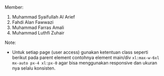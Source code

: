 Member:
1. Muhammad Syaifullah Al Arief
2. Fahdi Alan Fawwazi
3. Muhammad Farras Amali
4. Muhammad Luthfi Zuhair

Note: 
- Untuk setiap page (user access) gunakan ketentuan class seperti berikut pada parent element contohnya element main/div `xl:max-w-6xl mx-auto px-4 xl:px-0` agar bisa menggunakan responsive dan ukuran nya selalu konsisten.
